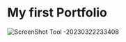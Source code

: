 # My first Portfolio
![ScreenShot Tool -20230322233408](https://user-images.githubusercontent.com/103450915/227031523-782b4908-ff8a-4dd6-abd1-d37185bcfd44.png)

